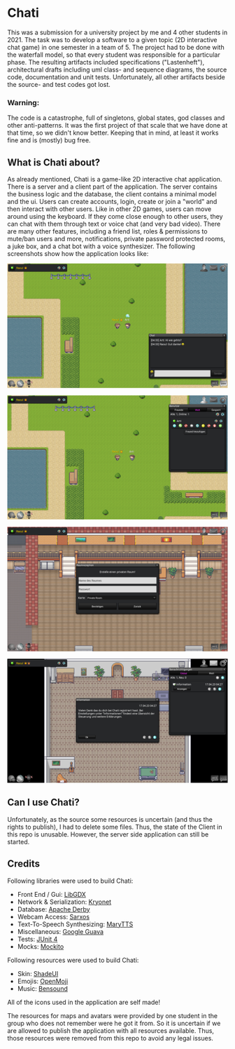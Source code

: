 # Chati

This was a submission for a university project by me and 4 other students in 2021. 
The task was to develop a software to a given topic (2D interactive chat game) in one semester in a team of 5.
The project had to be done with the waterfall model, so that every student was responsible for
a particular phase. The resulting artifacts included specifications ("Lastenheft"),
architectural drafts including uml class- and sequence diagrams, the source code, documentation
and unit tests. Unfortunately, all other artifacts beside the source- and test codes got lost.

### Warning: 
The code is a catastrophe, full of singletons, global states, god classes and other anti-patterns.
It was the first project of that scale that we have done at that time, so we didn't know better.
Keeping that in mind, at least it works fine and is (mostly) bug free.

## What is Chati about?

As already mentioned, Chati is a game-like 2D interactive chat application.
There is a server and a client part of the application. The server contains the business logic and the database,
the client contains a minimal model and the ui. Users can create accounts, login, create or join a "world"
and then interact with other users. Like in other 2D games, users can move around using the keyboard.
If they come close enough to other users, they can chat with them through text or voice chat (and very bad video).
There are many other features, including a friend list, roles & permissions to mute/ban users and more,
notifications, private password protected rooms, a juke box, and a chat bot with a voice synthesizer.
The following screenshots show how the application looks like:

![Screenshot1](https://github.com/Arti1994/Chati/blob/master/doc/Screenshot1.png)

![Screenshot2](https://github.com/Arti1994/Chati/blob/master/doc/Screenshot2.png)

![Screenshot3](https://github.com/Arti1994/Chati/blob/master/doc/Screenshot3.png)

![Screenshot4](https://github.com/Arti1994/Chati/blob/master/doc/Screenshot4.png)

## Can I use Chati?

Unfortunately, as the source some resources is uncertain (and thus the rights to publish), I had to delete some files. Thus, the state of the Client 
in this repo is unusable. However, the server side application can still be started.

## Credits

Following libraries were used to build Chati:
* Front End / Gui: [LibGDX](https://github.com/libgdx/libgdx)
* Network & Serialization: [Kryonet](https://github.com/EsotericSoftware/kryonet)
* Database: [Apache Derby](https://github.com/apache/derby)
* Webcam Access: [Sarxos](https://github.com/sarxos/webcam-capture)
* Text-To-Speech Synthesizing: [MaryTTS](https://github.com/marytts/marytts)
* Miscellaneous: [Google Guava](https://github.com/google/guava)
* Tests: [JUnit 4](https://github.com/junit-team/junit4)
* Mocks: [Mockito](https://github.com/mockito/mockito)

Following resources were used to build Chati:
* Skin: [ShadeUI](https://ray3k.wordpress.com/artwork/shade-ui-skin-for-libgdx/)
* Emojis: [OpenMoji](https://openmoji.org/)
* Music: [Bensound](https://www.bensound.com/royalty-free-music)

All of the icons used in the application are self made!

The resources for maps and avatars were provided by one student in the group who does not remember were he got it from. So it is uncertain if we are
allowed to publish the application with all resources available. Thus, those resources were removed from this repo to avoid any legal issues.
